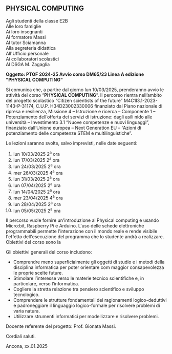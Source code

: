 ## PHYSICAL COMPUTING

Agli studenti della classe E2B<br />
Alle loro famiglie<br />
Ai loro insegnanti<br />
Al formatore Massi<br />
Al tutor Sciamanna<br />
Alla segreteria didattica<br />
All'Ufficio personale<br />
Ai collaboratori scolastici<br />
Al DSGA M. Zagaglia<br />

**Oggetto: PTOF 2024-25 Avvio corso DM65/23 Linea A edizione "PHYSICAL COMPUTING"**

Si comunica che, a partire dal giorno lun 10/03/2025, prenderanno avvio le attività del corso “**PHYSICAL COMPUTING**”. Il percorso rientra nell’ambito del progetto scolastico “Citizen scientists of the future” M4C1I3.1-2023-1143-P-31174, C.U.P. H34D23002330006 finanziato dal Piano nazionale di ripresa e resilienza, Missione 4 – Istruzione e ricerca – Componente 1 – Potenziamento dell’offerta dei servizi di istruzione: dagli asili nido alle università – Investimento 3.1 “Nuove competenze e nuovi linguaggi”, finanziato dall’Unione europea – Next Generation EU – “Azioni di potenziamento delle competenze STEM e multilinguistiche”.

Le lezioni saranno svolte, salvo imprevisti, nelle date seguenti: 


1. lun 10/03/2025 2<sup>a</sup> ora
2. lun 17/03/2025 2<sup>a</sup> ora
3. lun 24/03/2025 2<sup>a</sup> ora
4. mer 26/03/2025 4<sup>a</sup> ora
5. lun 31/03/2025 2<sup>a</sup> ora
6. lun 07/04/2025 2<sup>a</sup> ora
7. lun 14/04/2025 2<sup>a</sup> ora
8. mer 23/04/2025 4<sup>a</sup> ora
9. lun 28/04/2025 2<sup>a</sup> ora
10. lun 05/05/2025 2<sup>a</sup> ora


Il percorso vuole fornire un'introduzione al Physical computing e usando Micro:bit, Raspberry Pi e Arduino. L'uso delle schede elettroniche programmabili permette l'interazione con il mondo reale e rende visibile l'effetto dell'esecuzione del programma che lo studente andrà a realizzare. Obiettivi del corso sono la 

Gli obiettivi generali del corso includono:

- Comprendre meno superficialmente gli oggetti di studio e i metodi della disciplina informatica per poter orientare com maggior consapevolezza le proprie scelte future.
- Stimolare l’interesse verso le materie tecnico scientifiche e, in particolare, verso l’informatica.
- Cogliere la stretta relazione tra pensiero scientifico e sviluppo tecnologico.
- Comprendere le strutture fondamentali dei ragionamenti logico-deduttivi e padroneggiare il linguaggio logico-formale per risolvere problemi di varia natura.
- Utilizzare strumenti informatici per modellizzare e risolvere problemi.

Docente referente del progetto: Prof. Gionata Massi.

Cordiali saluti.

Ancona, xx.01.2025


